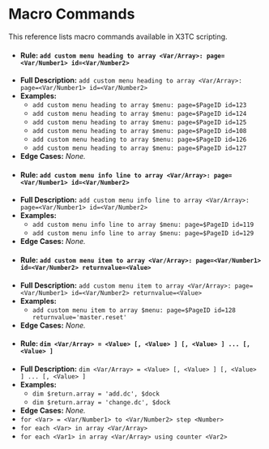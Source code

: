 # Macro Commands

This reference lists macro commands available in X3TC scripting.

- #### Rule: `add custom menu heading to array <Var/Array>: page=<Var/Number1> id=<Var/Number2>`
- **Full Description:** `add custom menu heading to array <Var/Array>: page=<Var/Number1> id=<Var/Number2>`
- **Examples:**
  - `add custom menu heading to array $menu: page=$PageID id=123`
  - `add custom menu heading to array $menu: page=$PageID id=124`
  - `add custom menu heading to array $menu: page=$PageID id=125`
  - `add custom menu heading to array $menu: page=$PageID id=108`
  - `add custom menu heading to array $menu: page=$PageID id=126`
  - `add custom menu heading to array $menu: page=$PageID id=127`
- **Edge Cases:** _None._
- #### Rule: `add custom menu info line to array <Var/Array>: page=<Var/Number1> id=<Var/Number2>`
- **Full Description:** `add custom menu info line to array <Var/Array>: page=<Var/Number1> id=<Var/Number2>`
- **Examples:**
  - `add custom menu info line to array $menu: page=$PageID id=119`
  - `add custom menu info line to array $menu: page=$PageID id=129`
- **Edge Cases:** _None._
- #### Rule: `add custom menu item to array <Var/Array>: page=<Var/Number1> id=<Var/Number2> returnvalue=<Value>`
- **Full Description:** `add custom menu item to array <Var/Array>: page=<Var/Number1> id=<Var/Number2> returnvalue=<Value>`
- **Examples:**
  - `add custom menu item to array $menu: page=$PageID id=128 returnvalue='master.reset'`
- **Edge Cases:** _None._
- #### Rule: `dim <Var/Array> = <Value> [, <Value> ] [, <Value> ] ... [, <Value> ]`
- **Full Description:** `dim <Var/Array> = <Value> [, <Value> ] [, <Value> ] ... [, <Value> ]`
- **Examples:**
  - `dim $return.array = 'add.dc', $dock`
  - `dim $return.array = 'change.dc', $dock`
- **Edge Cases:** _None._
- `for <Var> = <Var/Number1> to <Var/Number2> step <Number>`
- `for each <Var> in array <Var/Array>`
- `for each <Var1> in array <Var/Array> using counter <Var2>`
